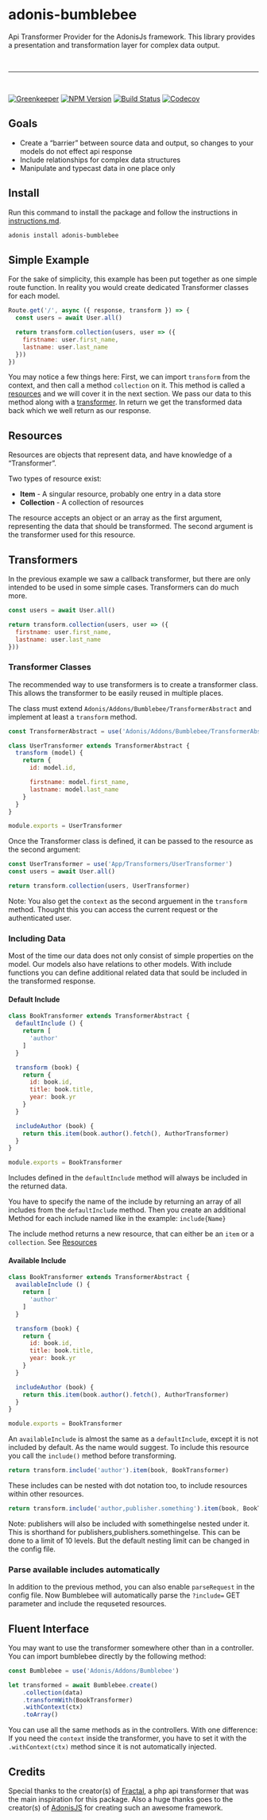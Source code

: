 # adonis-bumblebee

Api Transformer Provider for the AdonisJs framework.
This library provides a presentation and transformation layer for complex data output.

<br />
<hr />
<br />

[![Greenkeeper][greenkeeper-image]][greenkeeper-url]
[![NPM Version][npm-image]][npm-url]
[![Build Status][travis-image]][travis-url]
[![Codecov][codecov-image]][codecov-url]

[greenkeeper-image]: https://badges.greenkeeper.io/rhwilr/adonis-bumblebee.svg
[greenkeeper-url]: https://greenkeeper.io

[npm-image]: https://img.shields.io/npm/v/adonis-bumblebee.svg?style=flat-square
[npm-url]: https://www.npmjs.com/package/adonis-bumblebee

[travis-image]: https://img.shields.io/travis/rhwilr/adonis-bumblebee/master.svg?style=flat-square
[travis-url]: https://travis-ci.org/rhwilr/adonis-bumblebee

[codecov-image]: https://img.shields.io/codecov/c/github/rhwilr/adonis-bumblebee.svg?style=flat-square
[codecov-url]: https://codecov.io/gh/rhwilr/adonis-bumblebee

## Goals
 - Create a “barrier” between source data and output, so changes to your models do not effect api response
 - Include relationships for complex data structures
 - Manipulate and typecast data in one place only

## Install

Run this command to install the package and follow the instructions in [instructions.md](instructions.md).

```sh
adonis install adonis-bumblebee
```

## Simple Example

For the sake of simplicity, this example has been put together as one simple route function. In reality you would create dedicated Transformer classes for each model.

```js
Route.get('/', async ({ response, transform }) => {
  const users = await User.all()

  return transform.collection(users, user => ({
    firstname: user.first_name,
    lastname: user.last_name
  }))
})
```

You may notice a few things here: First, we can import `transform` from the context, and then call a method `collection` on it. This method is called a [resources](#resources) and we will cover it in the next section. We pass our data to this method along with a [transformer](#transformers). In return we get the transformed data back which we well return as our response.

## Resources

Resources are objects that represent data, and have knowledge of a “Transformer”.

Two types of resource exist:

- **Item** - A singular resource, probably one entry in a data store
- **Collection** - A collection of resources

The resource accepts an object or an array as the first argument, representing the data that should be transformed.
The second argument is the transformer used for this resource.

## Transformers

In the previous example we saw a callback transformer, but there are only intended to be used in some simple cases. Transformers can do much more.

```js
const users = await User.all()

return transform.collection(users, user => ({
  firstname: user.first_name,
  lastname: user.last_name
}))
```

### Transformer Classes

The recommended way to use transformers is to create a transformer class. This allows the transformer to be easily reused in multiple places.

The class must extend `Adonis/Addons/Bumblebee/TransformerAbstract` and implement at least a `transform` method.

```js
const TransformerAbstract = use('Adonis/Addons/Bumblebee/TransformerAbstract')

class UserTransformer extends TransformerAbstract {
  transform (model) {
    return {
      id: model.id,

      firstname: model.first_name,
      lastname: model.last_name
    }
  }
}

module.exports = UserTransformer
```

Once the Transformer class is defined, it can be passed to the resource as the second argument:

```js
const UserTransformer = use('App/Transformers/UserTransformer')
const users = await User.all()

return transform.collection(users, UserTransformer)
```

Note: You also get the `context` as the second arguement in the `transform` method. Thought this you can access the current request or the authenticated user.

### Including Data

Most of the time our data does not only consist of simple properties on the model. Our models also have relations to other models. With include functions you can define additional related data that sould be included in the transformed response.

#### Default Include

```js
class BookTransformer extends TransformerAbstract {
  defaultInclude () {
    return [
      'author'
    ]
  }

  transform (book) {
    return {
      id: book.id,
      title: book.title,
      year: book.yr
    }
  }

  includeAuthor (book) {
    return this.item(book.author().fetch(), AuthorTransformer)
  }
}

module.exports = BookTransformer
```

Includes defined in the `defaultInclude` method will always be included in the returned data.

You have to specify the name of the include by returning an array of all includes from the  `defaultInclude` method.
Then you create an additional Method for each include named like in the example: `include{Name}`

The include method returns a new resource, that can either be an `item` or a `collection`.  See [Resources](#resources)


#### Available Include

```js
class BookTransformer extends TransformerAbstract {
  availableInclude () {
    return [
      'author'
    ]
  }

  transform (book) {
    return {
      id: book.id,
      title: book.title,
      year: book.yr
    }
  }

  includeAuthor (book) {
    return this.item(book.author().fetch(), AuthorTransformer)
  }
}

module.exports = BookTransformer
```

An `availableInclude` is almost the same as a `defaultInclude`, except it is not included by default. As the name would suggest.
To include this resource you call the `include()` method before transforming.

```js
return transform.include('author').item(book, BookTransformer)
```

These includes can be nested with dot notation too, to include resources within other resources.

```js
return transform.include('author,publisher.something').item(book, BookTransformer)
```

Note: publishers will also be included with somethingelse nested under it. This is shorthand for publishers,publishers.somethingelse.
This can be done to a limit of 10 levels. But the default nesting limit can be changed in the config file.
 

### Parse available includes automatically

In addition to the previous method, you can also enable `parseRequest` in the config file. Now Bumblebee will automatically parse the `?include=` GET parameter and include the requseted resources.


## Fluent Interface

You may want to use the transformer somewhere other than in a controller. You can import bumblebee directly by the following method:

```js
const Bumblebee = use('Adonis/Addons/Bumblebee')

let transformed = await Bumblebee.create()
    .collection(data)
    .transformWith(BookTransformer)
    .withContext(ctx)
    .toArray()
```

You can use all the same methods as in the controllers. With one difference: If you need the `context` inside the transformer, you have to set it with the `.withContext(ctx)` method since it is not automatically injected.

## Credits

Special thanks to the creator(s) of [Fractal](https://fractal.thephpleague.com/), a php api transformer that was the main inspiration for this package.
Also a huge thanks goes to the creator(s) of [AdonisJS](http://adonisjs.com/) for creating such an awesome framework.
